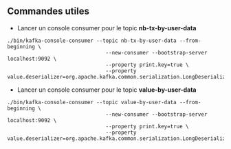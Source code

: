## Commandes utiles

* Lancer un console consumer pour le topic **nb-tx-by-user-data**
```
./bin/kafka-console-consumer --topic nb-tx-by-user-data --from-beginning \
                                --new-consumer --bootstrap-server localhost:9092 \
                                --property print.key=true \
                                --property value.deserializer=org.apache.kafka.common.serialization.LongDeserializer
``` 

* Lancer un console consumer pour le topic **value-by-user-data**
```
./bin/kafka-console-consumer --topic value-by-user-data --from-beginning \
                                --new-consumer --bootstrap-server localhost:9092 \
                                --property print.key=true \
                                --property value.deserializer=org.apache.kafka.common.serialization.LongDeserializer
``` 
